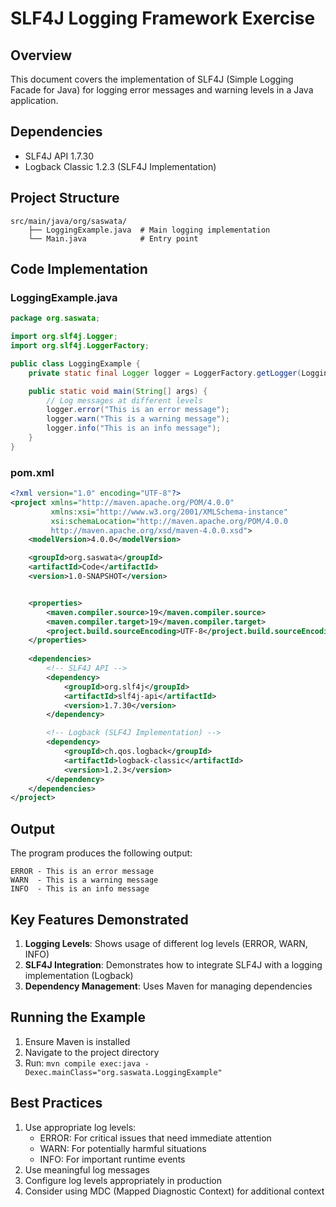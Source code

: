 # SLF4J Logging Framework Exercise

## Overview
This document covers the implementation of SLF4J (Simple Logging Facade for Java) for logging error messages and warning levels in a Java application.

## Dependencies
- SLF4J API 1.7.30
- Logback Classic 1.2.3 (SLF4J Implementation)

## Project Structure
```
src/main/java/org/saswata/
    ├── LoggingExample.java  # Main logging implementation
    └── Main.java            # Entry point
```

## Code Implementation

### LoggingExample.java
```java
package org.saswata;

import org.slf4j.Logger;
import org.slf4j.LoggerFactory;

public class LoggingExample {
    private static final Logger logger = LoggerFactory.getLogger(LoggingExample.class);

    public static void main(String[] args) {
        // Log messages at different levels
        logger.error("This is an error message");
        logger.warn("This is a warning message");
        logger.info("This is an info message");
    }
}
```

### pom.xml
```xml
<?xml version="1.0" encoding="UTF-8"?>
<project xmlns="http://maven.apache.org/POM/4.0.0"
         xmlns:xsi="http://www.w3.org/2001/XMLSchema-instance"
         xsi:schemaLocation="http://maven.apache.org/POM/4.0.0 
         http://maven.apache.org/xsd/maven-4.0.0.xsd">
    <modelVersion>4.0.0</modelVersion>

    <groupId>org.saswata</groupId>
    <artifactId>Code</artifactId>
    <version>1.0-SNAPSHOT</version>


    <properties>
        <maven.compiler.source>19</maven.compiler.source>
        <maven.compiler.target>19</maven.compiler.target>
        <project.build.sourceEncoding>UTF-8</project.build.sourceEncoding>
    </properties>
    
    <dependencies>
        <!-- SLF4J API -->
        <dependency>
            <groupId>org.slf4j</groupId>
            <artifactId>slf4j-api</artifactId>
            <version>1.7.30</version>
        </dependency>

        <!-- Logback (SLF4J Implementation) -->
        <dependency>
            <groupId>ch.qos.logback</groupId>
            <artifactId>logback-classic</artifactId>
            <version>1.2.3</version>
        </dependency>
    </dependencies>
</project>
```

## Output
The program produces the following output:
```
ERROR - This is an error message
WARN  - This is a warning message
INFO  - This is an info message
```

## Key Features Demonstrated
1. **Logging Levels**: Shows usage of different log levels (ERROR, WARN, INFO)
2. **SLF4J Integration**: Demonstrates how to integrate SLF4J with a logging implementation (Logback)
3. **Dependency Management**: Uses Maven for managing dependencies

## Running the Example
1. Ensure Maven is installed
2. Navigate to the project directory
3. Run: `mvn compile exec:java -Dexec.mainClass="org.saswata.LoggingExample"`

## Best Practices
1. Use appropriate log levels:
   - ERROR: For critical issues that need immediate attention
   - WARN: For potentially harmful situations
   - INFO: For important runtime events
2. Use meaningful log messages
3. Configure log levels appropriately in production
4. Consider using MDC (Mapped Diagnostic Context) for additional context
